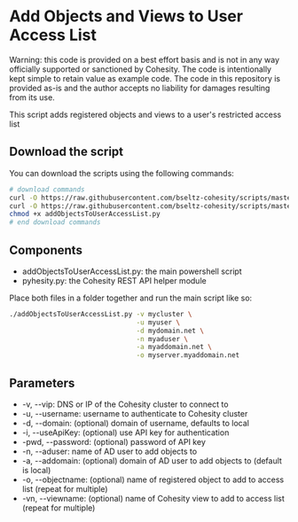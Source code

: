 # Add Objects and Views to User Access List

Warning: this code is provided on a best effort basis and is not in any way officially supported or sanctioned by Cohesity. The code is intentionally kept simple to retain value as example code. The code in this repository is provided as-is and the author accepts no liability for damages resulting from its use.

This script adds registered objects and views to a user's restricted access list

## Download the script

You can download the scripts using the following commands:

```bash
# download commands
curl -O https://raw.githubusercontent.com/bseltz-cohesity/scripts/master/python/addObjectsToUserAccessList/addObjectsToUserAccessList.py
curl -O https://raw.githubusercontent.com/bseltz-cohesity/scripts/master/python/pyhesity.py
chmod +x addObjectsToUserAccessList.py
# end download commands
```

## Components

* addObjectsToUserAccessList.py: the main powershell script
* pyhesity.py: the Cohesity REST API helper module

Place both files in a folder together and run the main script like so:

```bash
./addObjectsToUserAccessList.py -v mycluster \
                                -u myuser \
                                -d mydomain.net \
                                -n myaduser \
                                -a myaddomain.net \
                                -o myserver.myaddomain.net
```

## Parameters

* -v, --vip: DNS or IP of the Cohesity cluster to connect to
* -u, --username: username to authenticate to Cohesity cluster
* -d, --domain: (optional) domain of username, defaults to local
* -i, --useApiKey: (optional) use API key for authentication
* -pwd, --password: (optional) password of API key
* -n, --aduser: name of AD user to add objects to
* -a, --addomain: (optional) domain of AD user to add objects to (default is local)
* -o, --objectname: (optional) name of registered object to add to access list (repeat for multiple)
* -vn, --viewname: (optional) name of Cohesity view to add to access list (repeat for multiple)
